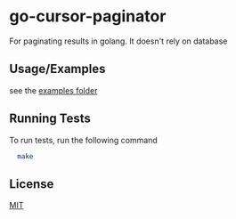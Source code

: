 # go-cursor-paginator
For paginating results in golang. It doesn't rely on database



## Usage/Examples

see the [examples folder](/examples)


## Running Tests

To run tests, run the following command

```bash
  make
```



## License

[MIT](https://choosealicense.com/licenses/mit/)

